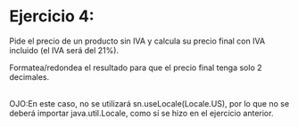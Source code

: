 # Ejercicio 4:
Pide el precio de un producto sin IVA y calcula su precio final con IVA incluido (el IVA será del 21%).

Formatea/redondea el resultado para que el precio final tenga solo 2 decimales.
<br>
<br>



OJO:En este caso, no se utilizará sn.useLocale(Locale.US), por lo que no se deberá importar java.util.Locale, como sí se hizo en el ejercicio anterior.
